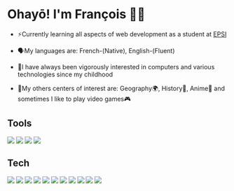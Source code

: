 # Ohayō! I'm François 👋🏻

- ⚡Currently learning all aspects of web development as a student at <a href="https://epsi.fr" target="_blank">EPSI</a>

- 🗣️My languages are: French-(Native), English-(Fluent)

- 🔮I have always been vigorously interested in computers and various technologies since my childhood

- 🏮My others centers of interest are: Geography🌍, History📖, Anime🗾 and sometimes I like to play video games🎮

## Tools

<img src="https://img.shields.io/badge/VSCode-0078D4?style=for-the-badge&logo=visual%20studio%20code&logoColor=white">
<img src="http://img.shields.io/badge/-PHPStorm-181717?style=for-the-badge&logo=phpstorm&logoColor=white"> <img src="https://img.shields.io/badge/Figma-F24E1E?style=for-the-badge&logo=figma&logoColor=white"> <img src="https://img.shields.io/badge/Draw.io-f08705?style=for-the-badge&logo=diagrams.net&logoColor=white">

## Tech

<div>
<!-- JS -->
<img src="https://img.shields.io/badge/JavaScript-323330?style=for-the-badge&logo=javascript&logoColor=F7DF1E"> 

<!-- HTML -->
<img src="https://img.shields.io/badge/HTML5-E34F26?style=for-the-badge&logo=html5&logoColor=white"> 

<!-- CSS -->
<img src="https://img.shields.io/badge/CSS3-1572B6?style=for-the-badge&logo=css3&logoColor=white"> 

<!-- PHP -->
<img src="https://img.shields.io/badge/PHP-777BB4?style=for-the-badge&logo=php&logoColor=white"> 

<!-- MySQL -->
<img src="https://img.shields.io/badge/MySQL-005C84?style=for-the-badge&logo=mysql&logoColor=white"> 

<!-- Git -->
<img src="https://img.shields.io/badge/GIT-E44C30?style=for-the-badge&logo=git&logoColor=white"> 

<!-- Apache -->
<img src="https://img.shields.io/badge/Apache-D22128?style=for-the-badge&logo=Apache&logoColor=white"> 

<!-- Nginx -->
<img src="https://img.shields.io/badge/Nginx-009639?style=for-the-badge&logo=nginx&logoColor=white"> 

<!-- Docker -->
<img src="https://img.shields.io/badge/Docker-2CA5E0?style=for-the-badge&logo=docker&logoColor=white">

<!-- Windows -->
 <img src="https://img.shields.io/badge/Windows-0078D6?style=for-the-badge&logo=windows&logoColor=white"> 

 <!-- Ubuntu -->
 <img src="https://img.shields.io/badge/Ubuntu-E95420?style=for-the-badge&logo=ubuntu&logoColor=white">
</div>
